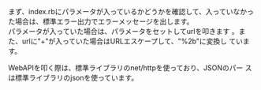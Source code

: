 まず、index.rbにパラメータが入っているかどうかを確認して、入っていなかった場合は、標準エラー出力でエラーメッセージを出します。  
パラメータが入っていた場合は、パラメータをセットしてurlを叩きます
。また、urlに"+"が入っていた場合はURLエスケープして、"%2b"に変換し
ています。  

WebAPIを叩く際は、標準ライブラリのnet/httpを使っており、JSONのパー
スは標準ライブラリのjsonを使っています。

